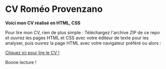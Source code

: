 # CV Roméo Provenzano

**Voici mon CV réalisé en HTML, CSS**

Pour lire mon CV, rien de plus simple : Téléchargez l'archive ZIP de ce repo et ouvrez les pages HTML et CSS avec votre éditeur de texte pour les analyser, puis ouvrez la page HTML avec votre navigateur préféré ou alors :

[Cliquez ici pour lire le CV !](https://romeoprov.github.io/CV-Romeo/)

Boone lecture !
